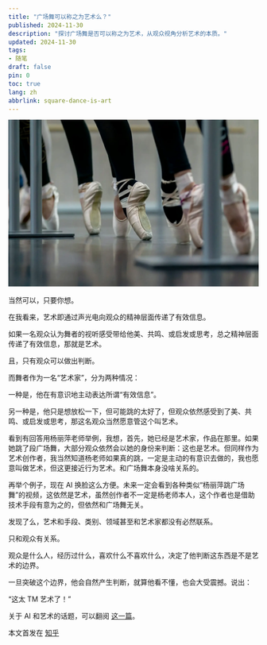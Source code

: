 ```yaml
---
title: "广场舞可以称之为艺术么？"
published: 2024-11-30
description: "探讨广场舞是否可以称之为艺术，从观众视角分析艺术的本质。"
updated: 2024-11-30
tags: 
- 随笔
draft: false
pin: 0
toc: true
lang: zh
abbrlink: square-dance-is-art
---
```


![封面](./_images/广场舞可以称之为艺术么？-1754591753808.webp)

当然可以，只要你想。

在我看来，艺术即通过声光电向观众的精神层面传递了有效信息。

如果一名观众认为舞者的视听感受带给他美、共鸣、或启发或思考，总之精神层面传递了有效信息，那就是艺术。

且，只有观众可以做出判断。

而舞者作为一名“艺术家”，分为两种情况：

一种是，他在有意识地主动表达所谓“有效信息”。

另一种是，他只是想放松一下，但可能跳的太好了，但观众依然感受到了美、共鸣、或启发或思考，那这名观众当然愿意管这个叫艺术。

看到有回答用杨丽萍老师举例，我想，首先，她已经是艺术家，作品在那里。如果她跳了段广场舞，大部分观众依然会以她的身份来判断：这也是艺术。但同样作为艺术创作者，我当然知道杨老师如果真的跳，一定是主动的有意识去做的，我也愿意叫做艺术，但这更接近行为艺术。和广场舞本身没啥关系的。

再举个例子，现在 AI 换脸这么方便。未来一定会看到各种类似“杨丽萍跳广场舞”的视频，这依然是艺术，虽然创作者不一定是杨老师本人，这个作者也是借助技术手段有意为之的，但依然和广场舞无关。

发现了么，艺术和手段、类别、领域甚至和艺术家都没有必然联系。

只和观众有关系。

观众是什么人，经历过什么，喜欢什么不喜欢什么，决定了他判断这东西是不是艺术的边界。

一旦突破这个边界，他会自然产生判断，就算他看不懂，也会大受震撼。说出：

“这太 TM 艺术了！”

关于 AI 和艺术的话题，可以翻阅 [这一篇](https://cgartlab.com/will-a-painter-of-van-goghs-caliber-be-eliminated-by-ai)。

本文首发在 [知乎](https://www.zhihu.com/question/439930978/answer/3623694886)